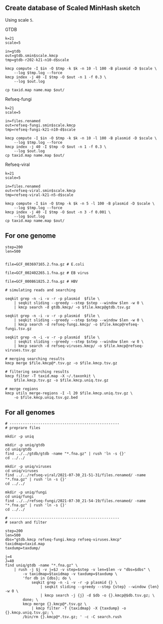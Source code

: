 ## Create database of Scaled MinHash sketch

Using scale `5`.

GTDB

    k=21
    scale=5
    
    in=gtdb
    out=gtdb.smin$scale.kmcp
    tmp=gtdb-r202-k21-n10-d$scale
    
    kmcp compute -I $in -O $tmp -k $k -n 10 -l 100 -B plasmid -D $scale \
        --log $tmp.log --force        
    kmcp index -j 40 -I $tmp -O $out -n 1 -f 0.3 \
        --log $out.log
    
    cp taxid.map name.map $out/

Refseq-fungi

    k=21
    scale=5
    
    in=files.renamed
    out=refseq-fungi.smin$scale.kmcp
    tmp=refseq-fungi-k21-n10-d$scale
    
    kmcp compute -I $in -O $tmp -k $k -n 10 -l 100 -B plasmid -D $scale \
        --log $tmp.log --force        
    kmcp index -j 40 -I $tmp -O $out -n 1 -f 0.3 \
        --log $out.log
    cp taxid.map name.map $out/
    
Refseq-viral

    k=21
    scale=5
    
    in=files.renamed
    out=refseq-viral.smin$scale.kmcp
    tmp=refseq-viral-k21-n5-d$scale
    
    kmcp compute -I $in -O $tmp -k $k -n 5 -l 100 -B plasmid -D $scale \
        --log $tmp.log --force        
    kmcp index -j 40 -I $tmp -O $out -n 3 -f 0.001 \
        --log $out.log
    cp taxid.map name.map $out/



## For one genome

    step=200
    len=500
    
    
    file=GCF_003697165.2.fna.gz # E.coli
    
    file=GCF_002402265.1.fna.gz # EB virus
    
    file=GCF_000861825.2.fna.gz # HBV
        
    # simulating reads and searching
    
    seqkit grep -n -i -v -r -p plasmid  $file \
        | seqkit sliding --greedy --step $step --window $len -w 0 \
        | kmcp search -d gtdb.kmcp/ -o $file.kmcp@gtdb.tsv.gz
        
    seqkit grep -n -i -v -r -p plasmid  $file \
        | seqkit sliding --greedy --step $step --window $len -w 0 \
        | kmcp search -d refseq-fungi.kmcp/ -o $file.kmcp@refseq-fungi.tsv.gz
        
    seqkit grep -n -i -v -r -p plasmid  $file \
        | seqkit sliding --greedy --step $step --window $len -w 0 \
        | kmcp search -d refseq-viruses.kmcp/ -o $file.kmcp@refseq-viruses.tsv.gz
    
    # merging searching results
    kmcp merge $file.kmcp@*.tsv.gz -o $file.kmcp.tsv.gz
    
    # filtering searching results
    kmcp filter -T taxid.map -X ~/.taxonkit \
        $file.kmcp.tsv.gz -o $file.kmcp.uniq.tsv.gz
        
    # merge regions
    kmcp utils merge-regions -I -l 20 $file.kmcp.uniq.tsv.gz \
        -o $file.kmcp.uniq.tsv.gz.bed


## For all genomes

    # --------------------------------------------------
    # preprare files

    mkdir -p uniq
    
    mkdir -p uniq/gtdb
    cd uniq/gtdb
    find ../../gtdb/gtdb -name "*.fna.gz" | rush 'ln -s {}'
    cd ../../
    
    mkdir -p uniq/viruses
    cd uniq/viruses
    find ../../refseq-viral/2021-07-30_21-51-31/files.renamed/ -name "*.fna.gz" | rush 'ln -s {}'
    cd ../../
    
    mkdir -p uniq/fungi
    cd uniq/fungi
    find ../../refseq-fungi/2021-07-30_21-54-19/files.renamed/ -name "*.fna.gz" | rush 'ln -s {}'
    cd ../../
    
    # --------------------------------------------------
    # search and filter
    
    step=200
    len=500
    dbs="gtdb.kmcp refseq-fungi.kmcp refseq-viruses.kmcp"
    taxidmap=taxid.map
    taxdump=taxdump/
    
    j=4
    J=40
    find uniq/gtdb -name "*.fna.gz" \
        | rush -j $j -v j=$J -v step=$step -v len=$len -v "dbs=$dbs" \
            -v taxidmap=$taxidmap -v taxdump=$taxdump \
            'for db in {dbs}; do \
                seqkit grep -n -i -v -r -p plasmid {} \
                    | seqkit sliding --greedy --step {step} --window {len} -w 0 \
                    | kmcp search -j {j} -d $db -o {}.kmcp@$db.tsv.gz; \
            done; \
            kmcp merge {}.kmcp@*.tsv.gz \
                | kmcp filter -T {taxidmap} -X {taxdump} -o {}.kmcp.uniq.tsv.gz; \
            /bin/rm {}.kmcp@*.tsv.gz; ' -c -C search.rush
    
    
